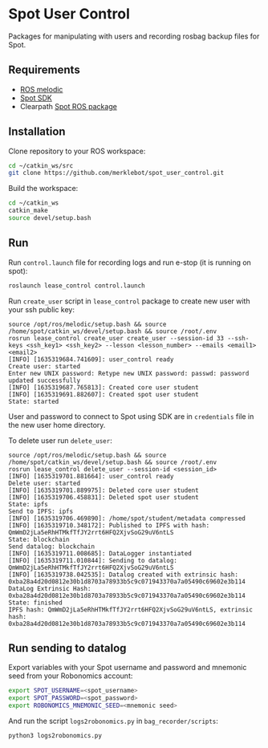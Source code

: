 # Spot User Control

Packages for manipulating with users and recording rosbag backup files for Spot.

## Requirements

* [ROS melodic](http://wiki.ros.org/melodic/Installation/Ubuntu)
* [Spot SDK](https://github.com/boston-dynamics/spot-sdk/blob/master/docs/python/quickstart.md)
* Clearpath [Spot ROS package](https://clearpathrobotics.com/assets/guides/melodic/spot-ros/ros_setup.html)

## Installation 

Clone repository to your ROS workspace:
```bash
cd ~/catkin_ws/src
git clone https://github.com/merklebot/spot_user_control.git
```
Build the workspace:
```bash
cd ~/catkin_ws
catkin_make
source devel/setup.bash
```

## Run

Run `control.launch` file for recording logs and run e-stop (it is running on spot):
```bash
roslaunch lease_control control.launch
```

Run `create_user` script in `lease_control` package to create new user with your ssh public key:

```console
source /opt/ros/melodic/setup.bash && source /home/spot/catkin_ws/devel/setup.bash && source /root/.env
rosrun lease_control create_user create_user --session-id 33 --ssh-keys <ssh_key1> <ssh_key2> --lesson <lesson_number> --emails <email1> <email2>
[INFO] [1635319684.741609]: user_control ready
Create user: started
Enter new UNIX password: Retype new UNIX password: passwd: password updated successfully
[INFO] [1635319687.765813]: Created core user student
[INFO] [1635319691.882607]: Created spot user student
State: started
```

User and password to connect to Spot using SDK are in `credentials` file in the new user home directory.

To delete user run `delete_user`:

```console
source /opt/ros/melodic/setup.bash && source /home/spot/catkin_ws/devel/setup.bash && source /root/.env
rosrun lease_control delete_user --session-id <session_id>
[INFO] [1635319701.881664]: user_control ready
Delete user: started
[INFO] [1635319701.889975]: Deleted core user student
[INFO] [1635319706.458831]: Deleted spot user student
State: ipfs
Send to IPFS: ipfs
[INFO] [1635319706.469890]: /home/spot/student/metadata compressed
[INFO] [1635319710.348172]: Published to IPFS with hash: QmWmD2jLa5eRhHTMkfTfJY2rrt6HFQ2XjvSoG29uV6ntLS
State: blockchain
Send datalog: blockchain
[INFO] [1635319711.008685]: DataLogger instantiated
[INFO] [1635319711.010844]: Sending to datalog: QmWmD2jLa5eRhHTMkfTfJY2rrt6HFQ2XjvSoG29uV6ntLS
[INFO] [1635319738.042535]: Datalog created with extrinsic hash: 0xba28a4d20d0812e30b1d8703a78933b5c9c071943370a7a05490c69602e3b114
DataLog Extrinsic Hash: 0xba28a4d20d0812e30b1d8703a78933b5c9c071943370a7a05490c69602e3b114
State: finished
IPFS hash: QmWmD2jLa5eRhHTMkfTfJY2rrt6HFQ2XjvSoG29uV6ntLS, extrinsic hash: 0xba28a4d20d0812e30b1d8703a78933b5c9c071943370a7a05490c69602e3b114
```
## Run sending to datalog
Export variables with your Spot username and password and mnemonic seed from your Robonomics account:
```bash
export SPOT_USERNAME=<spot_username>
export SPOT_PASSWORD=<spot_password>
export ROBONOMICS_MNEMONIC_SEED=<mnemonic seed>
```
And run the script `logs2robonomics.py` in `bag_recorder/scripts`:
```bash
python3 logs2robonomics.py
```
